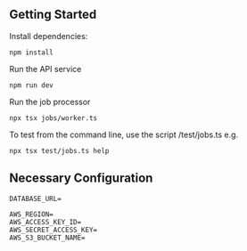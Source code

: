 
## Getting Started

Install dependencies:
```
npm install
```

Run the API service
```
npm run dev
```

Run the job processor
```
npx tsx jobs/worker.ts
```

To test from the command line, use the script /test/jobs.ts e.g.
```
npx tsx test/jobs.ts help
```

## Necessary Configuration
```
DATABASE_URL=

AWS_REGION=
AWS_ACCESS_KEY_ID=
AWS_SECRET_ACCESS_KEY=
AWS_S3_BUCKET_NAME=
```